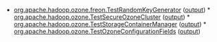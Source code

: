  * [org.apache.hadoop.ozone.freon.TestRandomKeyGenerator](hadoop-ozone/tools/org.apache.hadoop.ozone.freon.TestRandomKeyGenerator.txt) ([output](hadoop-ozone/tools/org.apache.hadoop.ozone.freon.TestRandomKeyGenerator-output.txt/\n)) * [org.apache.hadoop.ozone.TestSecureOzoneCluster](hadoop-ozone/integration-test/org.apache.hadoop.ozone.TestSecureOzoneCluster.txt) ([output](hadoop-ozone/integration-test/org.apache.hadoop.ozone.TestSecureOzoneCluster-output.txt/\n)) * [org.apache.hadoop.ozone.TestStorageContainerManager](hadoop-ozone/integration-test/org.apache.hadoop.ozone.TestStorageContainerManager.txt) ([output](hadoop-ozone/integration-test/org.apache.hadoop.ozone.TestStorageContainerManager-output.txt/\n)) * [org.apache.hadoop.ozone.TestOzoneConfigurationFields](hadoop-ozone/integration-test/org.apache.hadoop.ozone.TestOzoneConfigurationFields.txt) ([output](hadoop-ozone/integration-test/org.apache.hadoop.ozone.TestOzoneConfigurationFields-output.txt/\n))

